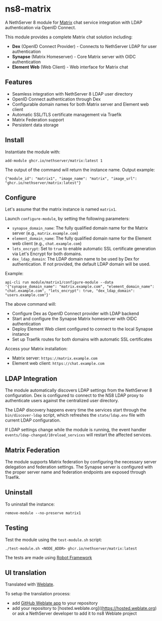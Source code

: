 # ns8-matrix

A NethServer 8 module for [Matrix](https://matrix.org/) chat service integration with LDAP authentication via OpenID Connect.

This module provides a complete Matrix chat solution including:
- **Dex** (OpenID Connect Provider) - Connects to NethServer LDAP for user authentication
- **Synapse** (Matrix Homeserver) - Core Matrix server with OIDC authentication
- **Element Web** (Web Client) - Web interface for Matrix chat

## Features

- Seamless integration with NethServer 8 LDAP user directory
- OpenID Connect authentication through Dex
- Configurable domain names for both Matrix server and Element web client
- Automatic SSL/TLS certificate management via Traefik
- Matrix Federation support
- Persistent data storage

## Install

Instantiate the module with:

    add-module ghcr.io/nethserver/matrix:latest 1

The output of the command will return the instance name.
Output example:

    {"module_id": "matrix1", "image_name": "matrix", "image_url": "ghcr.io/nethserver/matrix:latest"}

## Configure

Let's assume that the matrix instance is named `matrix1`.

Launch `configure-module`, by setting the following parameters:
- `synapse_domain_name`: The fully qualified domain name for the Matrix server (e.g., `matrix.example.com`)
- `element_domain_name`: The fully qualified domain name for the Element web client (e.g., `chat.example.com`)
- `lets_encrypt`: Set to `true` to enable automatic SSL certificate generation via Let's Encrypt for both domains.
- `dex_ldap_domain`: The LDAP domain name to be used by Dex for authentication. If not provided, the default LDAP domain will be used.

Example:

    api-cli run module/matrix1/configure-module --data '{"synapse_domain_name": "matrix.example.com", "element_domain_name": "chat.example.com", "lets_encrypt": true, "dex_ldap_domain": "users.example.com"}'

The above command will:
- Configure Dex as OpenID Connect provider with LDAP backend
- Start and configure the Synapse Matrix homeserver with OIDC authentication
- Deploy Element Web client configured to connect to the local Synapse instance
- Set up Traefik routes for both domains with automatic SSL certificates

Access your Matrix installation:
- Matrix server: `https://matrix.example.com`
- Element web client: `https://chat.example.com`

## LDAP Integration

The module automatically discovers LDAP settings from the NethServer 8 configuration. 
Dex is configured to connect to the NS8 LDAP proxy to authenticate users against 
the centralized user directory.

The LDAP discovery happens every time the services start through the `bin/discover-ldap` 
script, which refreshes the `state/ldap.env` file with current LDAP configuration.

If LDAP settings change while the module is running, the event handler 
`events/ldap-changed/10reload_services` will restart the affected services.

## Matrix Federation

The module supports Matrix federation by configuring the necessary server delegation 
and federation settings. The Synapse server is configured with the proper server name
and federation endpoints are exposed through Traefik.

## Uninstall

To uninstall the instance:

    remove-module --no-preserve matrix1

## Testing

Test the module using the `test-module.sh` script:


    ./test-module.sh <NODE_ADDR> ghcr.io/nethserver/matrix:latest

The tests are made using [Robot Framework](https://robotframework.org/)

## UI translation

Translated with [Weblate](https://hosted.weblate.org/projects/ns8/).

To setup the translation process:

- add [GitHub Weblate app](https://docs.weblate.org/en/latest/admin/continuous.html#github-setup) to your repository
- add your repository to [hosted.weblate.org]((https://hosted.weblate.org) or ask a NethServer developer to add it to ns8 Weblate project
